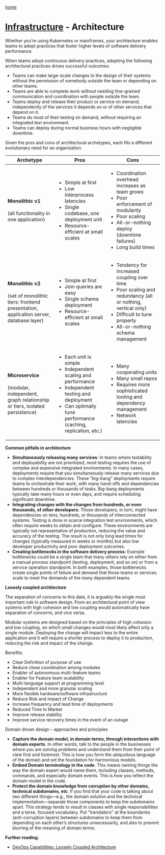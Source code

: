 [home](../README.md)
# [Infrastructure](README.md) - Architecture


Whether you’re using Kubernetes or mainframes, your architecture enables teams to adopt practices that foster higher levels of software delivery performance.

When teams adopt continuous delivery practices, adopting the following architectural practices drives successful outcomes:

* Teams can make large-scale changes to the design of their systems without the permission of somebody outside the team or depending on other teams.
* Teams are able to complete work without needing fine-grained communication and coordination with people outside the team.
* Teams deploy and release their product or service on demand, independently of the services it depends on or of other services that depend on it.
* Teams do most of their testing on demand, without requiring an integrated test environment.
* Teams can deploy during normal business hours with negligible downtime.


Given the pros and cons of architectural archetypes, each fits a different evolutionary need for an organization.

| Archetype | Pros | Cons |
|---|---|---|
| **Monolithic v1**<br><br>(all functionality in one application) | <ul><li>Simple at first</li><li>Low interprocess latencies</li><li>Single codebase, one deployment unit</li><li>Resource-efficient at small scales</li></ul> | <ul><li>Coordination overhead increases as team grows</li><li>Poor enforcement of modularity</li><li>Poor scaling</li><li>All-or-nothing deploy (downtime failures)</li><li>Long build times</li></ul> |
| **Monolithic v2**<br><br>(set of monolithic tiers: frontend presentation, application server, database layer) | <ul><li>Simple at first</li><li>Join queries are easy</li><li>Single schema deployment</li><li>Resource-efficient at small scales</li></ul> | <ul><li>Tendency for increased coupling over time</li><li>Poor scaling and redundancy (all or nothing, vertical only)</li><li>Difficult to tune properly</li><li>All-or-nothing schema management</li></ul> |
| **Microservice**<br><br>(modular, independent, graph relationship or tiers, isolated persistence) | <ul><li>Each unit is simple</li><li>Independent scaling and performance</li><li>Independent testing and deployment</li><li>Can optimally tune performance (caching, replication, etc.)</li></ul> | <ul><li>Many cooperating units</li><li>Many small repos</li><li>Requires more sophisticated tooling and dependency management</li><li>Network latencies</li></ul> |


**Common pitfalls in architecture**

* **Simultaneously releasing many services**: In teams where testability and deployability are not prioritized, most testing requires the use of complex and expensive integrated environments. In many cases, deployments require that you simultaneously release many services due to complex interdependencies. These “big-bang” deployments require teams to orchestrate their work, with many hand-offs and dependencies between hundreds or thousands of tasks. Big-bang deployments typically take many hours or even days, and require scheduling significant downtime.
* **Integrating changes with the changes from hundreds, or even thousands, of other developers**: Those developers, in turn, might have dependencies on tens, hundreds, or thousands of interconnected systems. Testing is done in scarce integration test environments, which often require weeks to obtain and configure. These environments are typically not representative of production, reducing the value and accuracy of the testing. The result is not only long lead times for changes (typically measured in weeks or months) but also low developer productivity and poor deployment outcomes.
* **Creating bottlenecks in the software delivery process**: Example bottlenecks could be a single team that many others rely on either from a manual process standpoint (testing, deployment, and so on) or from a service operation standpoint. In both examples, those bottlenecks create single points of failure and demand that those teams or services scale to meet the demands of the many dependent teams.


**Loosely coupled architecture**

The separation of concerns to this date, it is arguably the single most important rule in software design. From an architectural point of view systems with high cohesion and low coupling would automatically have separation of concerns, and vice versa.

Modular systems are designed based on the principles of high cohesion and low coupling, on which small changes would most likely affect only a single module. Deploying the change will impact less to the entire application and it will require a shorter process to deploy it to production, reducing the risk and impact of the change.


Benefits:

* Clear Definition of purpose of use
* Reduce close coordination among modules
* Enabler of autonomous multi-feature teams
* Enabler for Feature team scalability
* Multi-language support at programming level
* Independent and more granular scaling
* More flexible hardware/software infrastructure
* Reduce Risk and impact of Change
* Increase frequency and lead time of deployments
* Reduced Time to Market
* Improve release stability
* Improve service recovery times in the event of an outage


Domain driven design – approaches and principles

* **Capture the domain model, in domain terms, through interactions with domain experts**. In other words, talk to the people in the businesses where you are solving problems and understand them from their point of view first and foremost. This is how you form the ubiquotous language of the domain and set the foundation for harmonious models.
* **Embed Domain terminology in the code**. This means naming things the way the domain expert would name them, including classes, methods, commands, and especially domain events. This is how you reflect the domain model in the code.
* **Protect the domain knowledge from corruption by other domains, technical subdomains, etc**. If you find that your code is talking about two different things—e.g., the domain solution and the technical implementation—separate those components to keep the subdomains apart. This strategy tends to result in classes with single responsibilities and a terse, focused vocabulary. Put "translators" at the boundaries (anti-corruption layers) between subdomains to keep them from depending on each other’s structures unnecessarily, and also to prevent blurring of the meaning of domain terms.


**Further reading**:
* [DevOps Capabilities: Loosely Coupled Architecture](https://dora.dev/devops-capabilities/technical/loosely-coupled-architecture/)
